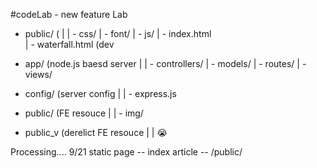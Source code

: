 #codeLab - new feature Lab

- public/ (
|
| - css/
| - font/
| - js/
| - index.html  
| - waterfall.html (dev

- app/ (node.js baesd server
|
| - controllers/
| - models/
| - routes/
| - views/

- config/ (server config
|
| - express.js


- public/ (FE resouce
|
| - img/

- public_v (derelict FE resouce
|
| 😭


Processing....
9/21  static page -- index article  -- /public/